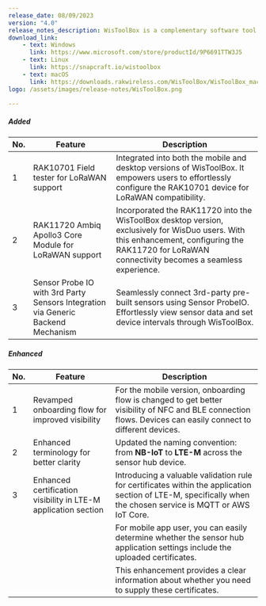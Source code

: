 ```yaml
---
release_date: 08/09/2023
version: "4.0"
release_notes_description: WisToolBox is a complementary software tool for RUI3-based RAK modules. It is available as a computer application and as a mobile app. It also supports different operating systems - Windows, Linux, macOS, Android, and iOS. WisToolBox is primarily used for device configuration and management via an intuitive user interface.
download_link:
    - text: Windows
      link: https://www.microsoft.com/store/productId/9P6691TTW3J5
    - text: Linux
      link: https://snapcraft.io/wistoolbox
    - text: macOS
      link: https://downloads.rakwireless.com/WisToolBox/WisToolBox_macOS.zip
logo: /assets/images/release-notes/WisToolBox.png

---
```


<rk-release-notes/>


##### Added

| No. | Feature                                                                          | Description                                                                                                                                                                                          |
| --- | -------------------------------------------------------------------------------- | ---------------------------------------------------------------------------------------------------------------------------------------------------------------------------------------------------- |
| 1   | RAK10701 Field tester for LoRaWAN support                                        | Integrated into both the mobile and desktop versions of WisToolBox. It empowers users to effortlessly configure the RAK10701 device for LoRaWAN compatibility.                                       |
| 2   | RAK11720 Ambiq Apollo3 Core Module for LoRaWAN support                           | Incorporated the RAK11720 into the WisToolBox desktop version, exclusively for WisDuo users. With this enhancement, configuring the RAK11720 for LoRaWAN connectivity becomes a seamless experience. |
| 3   | Sensor Probe IO with 3rd Party Sensors Integration via Generic Backend Mechanism | Seamlessly connect 3rd-party pre-built sensors using Sensor ProbeIO. <br> Effortlessly view sensor data and set device intervals through WisToolBox.                                                 |


##### Enhanced

| No. | Feature                                                        | Description                                                                                                                                                    |
| --- | -------------------------------------------------------------- | -------------------------------------------------------------------------------------------------------------------------------------------------------------- |
| 1   | Revamped onboarding flow for improved visibility               | For the mobile version, onboarding flow is changed to get better visibility of NFC and BLE connection flows. Devices can easily connect to different devices.  |
| 2   | Enhanced terminology for better clarity                        | Updated the naming convention: from **NB-IoT** to **LTE-M** across the sensor hub device.                                                                      |
| 3   | Enhanced certification visibility in LTE-M application section | Introducing a valuable validation rule for certificates within the application section of LTE-M, specifically when the chosen service is MQTT or AWS IoT Core. |
|     |                                                                | For mobile app user, you can easily determine whether the sensor hub application settings include the uploaded certificates.                                   |
|     |                                                                | This enhancement provides a clear information about whether you need to supply these certificates.                                                             |  |  |
